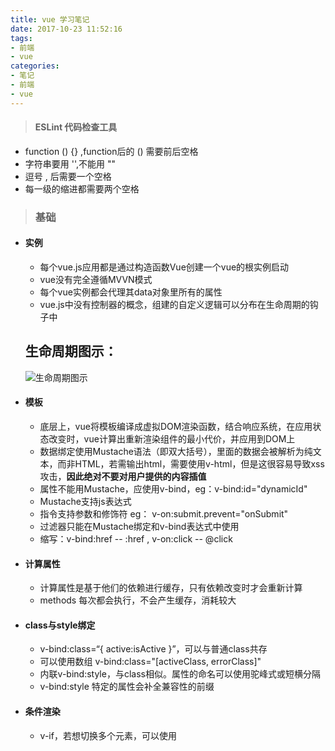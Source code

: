 ```yaml
---
title: vue 学习笔记
date: 2017-10-23 11:52:16
tags:
- 前端
- vue
categories:
- 笔记
- 前端
- vue
---
```


> #### ESLint  代码检查工具

- function () {} ,function后的 () 需要前后空格
- 字符串要用 '',不能用 ""
- 逗号 , 后需要一个空格
- 每一级的缩进都需要两个空格

<!--more-->

> ### 基础

- #### 实例
    - 每个vue.js应用都是通过构造函数Vue创建一个vue的根实例启动
    - vue没有完全遵循MVVN模式
    - 每个vue实例都会代理其data对象里所有的属性
    - vue.js中没有控制器的概念，组建的自定义逻辑可以分布在生命周期的钩子中
     ## 生命周期图示：
    ![生命周期图示](http://cn.vuejs.org/images/lifecycle.png)
- #### 模板
    - 底层上，vue将模板编译成虚拟DOM渲染函数，结合响应系统，在应用状态改变时，vue计算出重新渲染组件的最小代价，并应用到DOM上
    - 数据绑定使用Mustache语法（即双大括号），里面的数据会被解析为纯文本，而非HTML，若需输出html，需要使用v-html，但是这很容易导致xss攻击，**因此绝对不要对用户提供的内容插值**
    - 属性不能用Mustache，应使用v-bind，eg：v-bind:id="dynamicId"
    - Mustache支持js表达式
    - 指令支持参数和修饰符 eg： v-on:submit.prevent="onSubmit"
    - 过滤器只能在Mustache绑定和v-bind表达式中使用
    - 缩写：v-bind:href -- :href , v-on:click -- @click
- #### 计算属性
    - 计算属性是基于他们的依赖进行缓存，只有依赖改变时才会重新计算
    - methods 每次都会执行，不会产生缓存，消耗较大
- #### class与style绑定
    - v-bind:class=“{ active:isActive }”，可以与普通class共存
    - 可以使用数组 v-bind:class="[activeClass, errorClass]"
    - 内联v-bind:style，与class相似。属性的命名可以使用驼峰式或短横分隔
    - v-bind:style 特定的属性会补全兼容性的前缀
- #### 条件渲染
    - v-if，若想切换多个元素，可以使用<template>元素做包装
    - vue通常会复用已有的元素，而不是从头开始渲染，若不想复用需要给不复用的元素添加key属性
    - v-show 只是切换display，不支持<template>语法
    - v-for 比 v-if 有更高的优先级
- #### 列表渲染
    - v-for=“(item, index) in items” , 在v-for块中拥有对父作用域属性有完全访问权限
    - 支持<template>
    - v-for="(value, key) in object" 可以用于遍历一个对象的所有属性
    - v-for 更新已渲染的元素列表时，默认使用就地复用，若需要重新排序，需要指定一个唯一的key属性
    - 数组更新检测：push() pop() shift() unshift() splice() sort() reverse() 都会触发视图更新，filter(), concat(), slice() 为非变异的方法，不会改变原数组
    -  vue不能检测的情况，可以使用右侧的方法
    
    不能检测 |解决
    ---|---
    vm.items[indexOfItem] = newValue | Vue.set(example1.items, indexOfItem, newValue)Vue.set(example1.items, indexOfItem, newValue)  
    vm.items.length = newLengthvm.items.length = newLength | example1.items.splice(newLength)

- #### 事件处理器
    - v-on 监听事件 v-on:click
    - 事件修饰符 v-on:click.stop 在事件后添加，可以串联
        - .stop 阻止冒泡
        - .prevent 阻止默认行为
        - .capture 在事件捕获阶段监听事件
        - .self 只在该元素本身触发改事件（非子元素）
        - .once 事件只触发一次
    - 按键修饰符，如：v-on:keyup.13
        - .enter
        - .tab
        - .delete (捕获 “删除” 和 “退格” 键)
        - .esc
        - .space
        - .up
        - .down
        - .left
        - .right
        - .ctrl
        - .alt
        - .shift
        - .meta win键
        > 可通过 如：Vue.config.keyCodes.f1 = 112 添加自定义别名
- 表单控件绑定
    - 在表单元素上使用v-model创建双向数据绑定
    - 修饰符
        - .lazy 在change事件中同步
        - .number 将输入值转为number
        - .trim 过滤空格首尾空格
- #### 组件
    - 使用组件
        - 注册一个全局组件 Vue.component(tagName, options) 
        
        ```html
        <div id="example">
          <my-component></my-component>
        </div>
        ```
        ```js
        // 注册
        Vue.component('my-component', {
          template: '<div>A custom component!</div>'
        })
        // 创建根实例
        new Vue({
          el: '#example'
        })
        ```
        > w3c自定义标签的命名规则，小写、包含短杠
    
        - 局部注册
        ```js
        var Child = {
          template: '<div>A custom component!</div>'
        }
        new Vue({
          // ...
          components: {
            // <my-component> 将只在父模板可用
            'my-component': Child
          }
        })
        ```
        - DOM模板解析说明：Vue 只有在浏览器解析和标准化 HTML 后才能获取模版内容。在<ul> <table>等之中使用自定义组件，在渲染是会导致错误：
        ```
        <table>
          <my-row>...</my-row>
        </table>
        ```
        可通过is属性解决：
        ```
        <table>
          <tr is="my-row"></tr>
        </table>
        ```
        也可通过字符串模板（包括 .vue 组件）解决
    
        - data 必须是函数
        - 构成组件，父子组件间的数据通信
    - **Prop**
        - 组件实例的作用域是孤立的
        - 父组件通过props传递数据给子组件
        - HTML 特性是不区分大小写的。所以，当使用的不是字符串模版，camelCased (驼峰式) 命名的 prop 需要转换为相对应的 kebab-case (短横线隔开式) 命名
        - 动态地绑定数据到子模板的props，需要使用v-bind
        - 在模板中prop是字面量，即（如字符串），需要使用v-bind（如传入number类型）
        - prop是单向数据流
    - 自定义事件
        - 子组件通过自定义事件将数据传递给父组件
        - 使用v-on绑定自定义事件，Vue实例中，使用$on(eventName)监听事件，使用$emit(eventName)触发事件
        - 父组件可以在使用子组件的地方直接用 v-on 来监听子组件触发的事件
        - 使用 .native 修饰 v-on，绑定原生事件
        - 非父子组件间的通信，在简单的场景下，可以使用一个空的 Vue 实例作为中央事件总线，在复杂的场景下，应使用状态管理模式
    - 使用slot分发内容
        - 混合父组件的内容与子组件自己的模板，使用<slot>元素作为原始内容的插槽
        - 单个slot：
            父组件中的内容会插入并替换<slot>，如：
            - my-component组件下的模板
            ```
            <div>
              <h2>我是子组件的标题</h2>
              <slot>
                只有在没有要分发的内容时才会显示。
              </slot>
            </div>
            ```
            - 父组件模版
            ```
            <div>
              <h1>我是父组件的标题</h1>
              <my-component>
                <p>这是一些初始内容</p>
                <p>这是更多的初始内容</p>
              </my-component>
            </div>
            ```
            - 渲染结果
            ```
            <div>
              <h1>我是父组件的标题</h1>
              <div>
                <h2>我是子组件的标题</h2>
                <p>这是一些初始内容</p>
                <p>这是更多的初始内容</p>
              </div>
            </div>
            ```
        - 具名slot：
        slot可以用name属性来配置分发内容，匿名的slot作为备用插槽，父组件中用slot属性匹配相应name的<slot>
        - 作用域插槽：在父级中，具有特殊属性 scope 的 <template> 元素，表示它是作用域插槽的模板。scope 的值对应一个临时变量名，此变量接收从子组件中传递的 prop 对象
    - 动态组件
        - 通过使用保留的 <component> 元素，动态地绑定到它的 is 特性，我们让多个组件可以使用同一个挂载点，并动态切换，也可以直接绑定到组件对象上
        - <keep-alive>包裹<component>，可以把切换出去的组件保留在内存中，保留它的状态或避免重新渲染
    - 杂项
        - 可复用的组件：一次性组件跟其它组件紧密耦合没关系，但是可复用组件应当定义一个清晰的公开接口
        - 子组件索引：可以使用 ref 为子组件指定一个索引 ID ，直接访问子组件，eg：parent.$refs.profile
            > $refs 只在组件渲染完成后才填充，并且它是非响应式的。它仅仅作为一个直接访问子组件的应急方案——应当避免在模版或计算属性中使用 $refs
            
        - 异步组件，将组件定义为一个工厂函数，动态地解析组件的定义
        - 组件命名约定：注册组件（或者 props），使用字符串模版，可以使用 kebab-case ，camelCase ，或 TitleCase；在html中使用kebab-case 形式；
            > "/" 在字符串模版中有效。因为自闭的自定义元素是无效的 HTML ，浏览器原生的解析器也无法识别它。
        
        - 递归组件：有name属性时，在组件的模板内递归的调用自己
            > 注意避免死循环
        
        - 组件间的循环引用：在beforeCreate生命周期钩子中注册：
            ```
            beforeCreate: function () {
                  this.$options.components.TreeFolderContents = require('./tree-folder-contents.vue')
                }
            ```
        - 内联模板：如果子组件有 inline-template 特性，组件将把它的内容当作它的模板，而不是把它当作分发内容。但是这让模板的作用域难以理解。
        - X-Templates：另一种定义模板的方式，在script标签中使用text-template类型，并指定id。
        - 对低开销的静态组件使用v-once：尽管在 Vue 中渲染 HTML 很快，不过当组件中包含大量静态内容时，可以考虑使用 v-once 将渲染结果缓存起来。
        
> ### 进阶

- #### 深入响应式原理
    - 追踪变化：
            
> ### vue loader

- Vue的单文件组件.Vue，由三部分组成，<template></template> <script></script> <style></style>
- template和script只能有一个，但style可以有多个